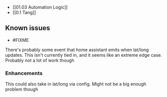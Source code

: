 - [[01.03 Automation Logic]]
- [[0.1 Tang]]

## Known issues

- #FIXME

There's probably some event that home assistant emits when lat/long updates. This isn't currently tied in, and it seems like an extreme edge case. Probably not a lot of work though

### Enhancements

This could also take in lat/long via config. Might not be a big enough problem though